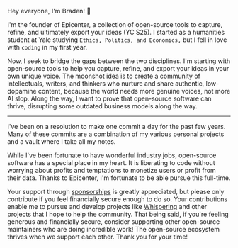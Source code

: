 Hey everyone, I'm Braden! 👋

I'm the founder of Epicenter, a collection of open-source tools  to capture, refine, and ultimately export your ideas (YC S25). I started as a humanities student at Yale studying `Ethics, Politics, and Economics,` but I fell in love with `coding` in my first year.

Now, I seek to bridge the gaps between the two disciplines. I'm starting with open-source tools to help you capture, refine, and export your ideas in your own unique voice. The moonshot idea is to create a community of intellectuals, writers, and thinkers who nurture and share authentic, low-dopamine content, because the world needs more genuine voices, not more AI slop. Along the way, I want to prove that open-source software can thrive, disrupting some outdated business models along the way.


---

I've been on a resolution to make one commit a day for the past few years. Many of these commits are a combination of my various personal projects and a vault where I take all my notes.

While I've been fortunate to have wonderful industry jobs, open-source software has a special place in my heart. It is liberating to code without worrying about profits and temptations to monetize users or profit from their data. Thanks to Epicenter, I'm fortunate to be able pursue this full-time.

Your support through [sponsorships](https://github.com/sponsors/braden-w) is greatly appreciated, but please only contribute if you feel financially secure enough to do so. Your contributions enable me to pursue and develop projects like [Whispering](https://github.com/braden-w/whispering) and other projects that I hope to help the community. That being said, if you're feeling generous and financially secure, consider supporting other open-source maintainers who are doing incredible work! The open-source ecosystem thrives when we support each other. Thank you for your time!
